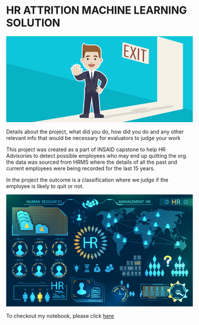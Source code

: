 # HR ATTRITION MACHINE LEARNING SOLUTION

![enter image description here](https://github.com/rahulapiit/hr-employee-attrition/blob/main/Attrtion.png?raw=true)

Details about the project, what did you do, how did you do  and any other relevant info that would be necessary for evaluators to judge your work

This project was created as a part of INSAID capstone to help HR Advisories to detect possible employees who may end up quitting the org. the data was sourced from HRMS where the details of all the past and current employees were being recorded for the last 15 years.

In the project the outcome is a classification where we judge if the employee is likely to quit or not.

![enter image description here](https://github.com/rahulapiit/hr-employee-attrition/blob/main/hr-analytics-10.jpg?raw=true)


To checkout my notebook, please click [here](https://github.com/rahulapiit/hr-employee-attrition/blob/main/HR_Analytics.ipynb)
